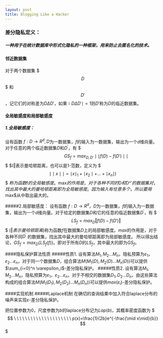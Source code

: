 ```yaml
---
layout: post
title: Blogging Like a Hacker
---
```


### 差分隐私定义：
##### 一种用于在统计数据库中形式化隐私的一种框架，用来防止去匿名化的技术。

#### 邻近数据集
对于两个数据集
$$$ D $$$
和
$$D'$$
，记它们的对称差为$D\Delta D'$，如果$\mid D\Delta D' \mid=1$则$D'$称为$D$的临近数据集。

#### 全局敏感度和局部敏感度
##### 1.全局敏感度：
设有函数
$f:D\rightarrow {R^d},D$为一数据集，$f$的输入为一数据集，输出为一个$d$维向量。对于任意的两个临近数据集$D$和$D^′$，有
$$$
\ \ \ \ \ \ \ \ \ \ \ \ \ \ \ \ \ \ \ \ \ \ GS_f=max_{D,D'}\mid\mid f(D)−f(D')\mid\mid
$$$
$(‖表示曼哈顿距离，也可以是1-范数，定义为
$$$\mid\mid x\mid\mid = \mid x \mid_1 + \mid x_2\mid + ... +\mid x_n \mid)$$$
$称为函数$f$的全局敏感度。$max$的作用是，对于各种不同的$D$和$D^′$的数据集对，找出其中最大的曼哈顿距离即为全局敏感度。因为输入有任意多个，所以要用$max$从中取出最大的。

#####2.局部敏感度：
设有函数 $f:D\rightarrow R^d$，$D$为一数据集，$f$的输入为一数据集，输出为一个$d$维向量。对于给定的数据集$D$和它的任意的临近数据集$D^′$，有
$$$
\ \ \ \ \ \ \ \ \ \ \ \ \ \ \ \ \ \ \ \ \ \ LS_f=max_D‖f(D)−f(D′)‖
$$$
$(‖表示曼哈顿距离)$称为函数$f$在数据集$D$上的局部敏感度。$max$的作用是，对于各种不同$D^′$ 的数据集，找出其中最大的曼哈顿距离即为局部敏感度。
所以得出结论，$GS_f=max_D\{LS_f(f)\}$。即对于所有$D$的$LS_f$，其中最大的即为$GS_f$。

####隐私保护算法性质
#####性质1.
设有算法$M_{1},M_2...M_n$，隐私预算为$\varepsilon_1，\varepsilon_2...\varepsilon_n$，对于同一个数据集$D$，组合算法$M(M_1(D),M_2(D)...M_n(D))$可以提供$\sum_{i=0}^n \varepsilon_i$-差分隐私保护。
#####性质2.
设有算法$M_{1},M_2...M_n$，隐私预算为$\varepsilon_1，\varepsilon_2...\varepsilon_n$，对于不相交的数据集$D_1,D_2...D_n$，由这些算法构成的组合算法$M(M_1(D_1),M_2(D_2)...M_n(D_n))$可以提供$max(\varepsilon_i)$-差分隐私保护。

####实现机制
#####Laplace机制
在确切的查询结果中加入符合laplace分布的噪声来实现$\varepsilon$-差分隐私保护。

把位置参数为$0$，尺度参数为$b$的laplace分布记为$Lap(b)$，其概率密度函数为
$$$
\ \ \ \ \ \ \ \ \ \ \ \ \ \ \ \ \ \ \ \ \ p(x)=\frac{1}{2b}e^{-\frac{\mid x\mid}{b}}
$$$


